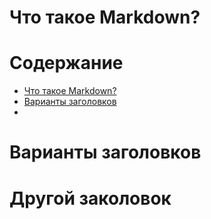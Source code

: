 ##### <a name="Markdown"></a>
# Что такое Markdown?

# Содержание
+ [Что такое Markdown?](#Markdown)
+ [Варианты заголовков](#Heading)
+ 


##### <a name="Heading"></a>
# Варианты заголовков

# Другой заколовок

